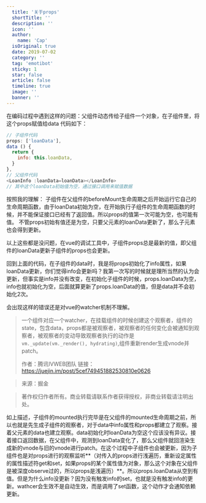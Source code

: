 ```yaml
---
  title: '关于props'
  shortTitle: ''
  description: ''
  icon: ''
  author:
    name: 'Cap'
  isOriginal: true
  date: 2019-07-02
  category: ''
  tag: 'emotibot'
  sticky: 1
  star: false
  article: false
  timeline: true
  image: ''
  banner: ''
---
```


  在编码过程中遇到这样的问题：父组件动态传给子组件一个对象，在子组件里，将这个props赋值给data
代码如下：

```javascript
// 子组件代码
props: ['loanData'],
data () {
  return {
    info: this.loanData,
  }
},
// 父组件代码
<LoanInfo :loanData=loanData></LoanInfo>
// 其中这个loanData初始值为空，通过接口调用来赋值数据
```

按照我的理解：
子组件在父组件的beforeMount生命周期之后开始运行它自己的生命周期函数，由于loanData初始为空，在开始执行子组件的生命周期函数的时候，并不能保证接口已经有了返回值。所以props的值第一次可能为空，也可能有值。
不管props初始有值还是为空，只要父元素的loanData更新了，那么子元素也会得到更新。

以上这些都是没问题，在vue的调试工具中，子组件props总是最新的值，即父组件的loanData更新子组件的props也会更新。

回到上面的代码，在子组件的data时，我是将props初始化了info属性，如果loanData更新，你们觉得info会更新吗？我第一次写的时候就是理所当然的认为会更新，但事实是info并没有改变，在初始化子组件的时候，props.loanData为空，info也就初始化为空，后面就算更新了props.loanData的值，但是data并不会初始化2次。

会出现这样的错误还是对vue的watcher机制不理解。

> 一个组件对应一个watcher，在挂载组件的时候创建这个观察者，组件的state，包含data，props都是被观察者，被观察者的任何变化会被通知到观察者，被观察者的变动导致观察者执行的动作是`vm._update(vm._render(), hydrating)`,组件重新render生成vnode并patch。
> 
> 作者：腾讯IVWEB团队
> 链接：https://juejin.im/post/5cef749451882530810e0626

> 来源：掘金

> 著作权归作者所有。商业转载请联系作者获得授权，非商业转载请注明出处。


如上描述，子组件的mounted执行完毕是在父组件的mounted生命周期之前，所以也就是先生成子组件的观察者，对于data中info属性和props都建立了观察。接着父元素的data也建立观察。data初始化时loanData为空这个应该没有异议。接着接口返回数据，在父组件中，观测到loanData变化了，那么父组件就回渲染生成新的vnode与旧的vnode进行patch。在这个过程中子组件也会被更新，因为子组件也是对props进行的观察监听**（对传入的props进行浅遍历，重新设定属性的属性描述符get和set，如果props的某个属性值为对象，那么这个对象在父组件是被深度observe过的，所以props是浅遍历）**。所以props.loanData从空到有值。但是为什么info没更新？因为没有触发info的set，也就是没有触发info的更新。wathcer会生效不是自动生效，而是调用了set函数，这个动作才会通知依赖更新。
